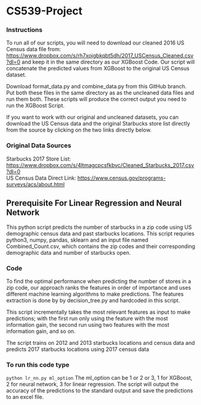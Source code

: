 # CS539-Project

### Instructions ###
To run all of our scripts, you will need to download our cleaned 2016 US Census data file from: https://www.dropbox.com/s/rh7xojgbkqbt5dh/2017_USCensus_Cleaned.csv?dl=0 and keep it in the same directory as our XGBoost Code.
Our script will concatenate the predicted values from XGBoost to the original US Census dataset.

Download format_data.py and combine_data.py from this GitHub branch. Put both these files in the same directory as as the uncleaned data files and run them both. These scripts will produce the correct output you need to run the XGBoost Script.

If you want to work with our original and uncleaned datasets, you can download the US Census data and the original Starbucks store list directly from the source by clicking on the two links directly below.

### Original Data Sources ###
Starbucks 2017 Store List: https://www.dropbox.com/s/4ltmagcpcsfkbvc/Cleaned_Starbucks_2017.csv?dl=0
<br />US Census Data Direct Link: https://www.census.gov/programs-surveys/acs/about.html


## Prerequisite For Linear Regression and Neural Network ##
This python script predicts the number of starbucks in a zip code using US demographic census data and past starbucks locations. This script requries python3, numpy, pandas, sklearn and an input file named Combined_Count.csv, which contains the zip codes and their corresponding demographic data and number of starbucks open.

### Code ###
To find the optimal performance when predicting the number of stores in a zip code, our approach ranks the features in order of importance and uses different machine learning algorithms to make predictions. The features extraction is done by by decision_tree.py and hardcoded in this script.

This script incrementally takes the most relevant features as input to make predictions; with the first run only using the feature with the most information gain, the second run using two features with the most information gain, and so on.

The script trains on 2012 and 2013 starbucks locations and census data and predicts 2017 starbucks locations using 2017 census data

### To run this code type ##
`python lr_nn.py ml_option`
The ml_option can be 1 or 2 or 3, 1 for XGBoost, 2 for neural network, 3 for linear regression. The script will output the accuracy of the predictions to the standard output and save the predictions to an excel file.



